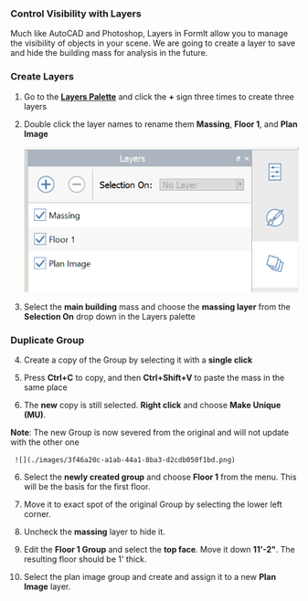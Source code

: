 ### Control Visibility with Layers
Much like AutoCAD and Photoshop, Layers in FormIt allow you to manage the visibility of objects in your scene. We are going to create a layer to save and hide the building mass for analysis in the future.

### Create Layers

1. Go to the [**Layers Palette**](../formit-introduction/tool-bars.md) and click the **+** sign three times to create three layers

2. Double click the layer names to rename them **Massing**, **Floor 1**, and **Plan Image**
     
     ![](./images/10c435cf-fcc2-4a4b-9135-094dea903da2.png)

3. Select the **main building** mass and choose the **massing layer** from the **Selection On** drop down in the Layers palette

### Duplicate Group

4. Create a copy of the Group by selecting it with a **single click** 

5. Press **Ctrl+C** to copy, and then **Ctrl+Shift+V** to paste the mass in the same place

5. The **new** copy is still selected. **Right click** and choose **Make Unique (MU)**. 

**Note**: The new Group is now severed from the original and will not update with the other one

     ![](./images/3f46a20c-a1ab-44a1-8ba3-d2cdb050f1bd.png)

6. Select the **newly created group** and choose **Floor 1** from the menu. This will be the basis for the first floor.

7. Move it to exact spot of the original Group by selecting the lower left corner. 

8. Uncheck the **massing** layer to hide it.

9. Edit the **Floor 1 Group** and select the **top face**. Move it down **11'-2"**. The resulting floor should be 1' thick.

10. Select the plan image group and create and assign it to a new **Plan Image** layer.